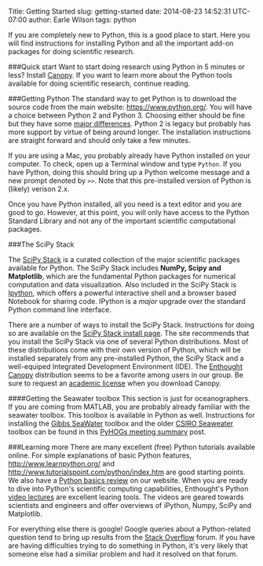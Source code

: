 Title: Getting Started
slug: getting-started
date: 2014-08-23 14:52:31 UTC-07:00
author: Earle Wilson
tags: python


If you are completely new to Python, this is a good place to start. Here you will find instructions for installing Python and all the important add-on packages for doing scientific research.

###Quick start
Want to start doing research using Python in 5 minutes or less? Install [Canopy](https://www.enthought.com/products/canopy/). If you want to learn more about the Python tools available for doing scientific research, continue reading.

###Getting Python
The standard way to get Python is to download the source code from the main website: <https://www.python.org/>. You will have a choice between Python 2 and Python 3. Choosing either should be fine but they have some [major differences](https://docs.python.org/3/whatsnew/3.0.html). Python 2 is legacy but probably has more support by virtue of being around longer. The installation instructions are straight forward and should only take a few minutes. 

If you are using a Mac, you probably already have Python installed on your computer. To check, open up a Terminal window and type `Python`. If you have Python, doing this should bring up a Python welcome message and a new prompt denoted by `>>`. Note that this pre-installed version of Python is (likely) verison 2.x. 

Once you have Python installed, all you need is a text editor and you are good to go. However, at this point, you will only have access to the Python Standard Library and not any of the important scientific computational packages. 

###The SciPy Stack

The [SciPy Stack](http://www.scipy.org/about.html) is a curated collection of the major scientific packages available for Python. The SciPy Stack includes **NumPy, Scipy and Matplotlib**, which are the fundamental Python packages for numerical computation and data visualization. Also included in the SciPy Stack is [Ipython](http://ipython.org/), which offers a powerful interactive shell and a browser based Notebook for sharing code. IPython is a *major* upgrade over the standard Python command line interface.

There are a number of ways to install the SciPy Stack. Instructions for doing so are available on the [SciPy Stack install page](http://www.scipy.org/install.html). The site recommends that you install the SciPy Stack via one of several Python distributions. Most of these distributions come with their own version of Python, which will be installed separately from any pre-installed Python, the SciPy Stack and a well-equiped Integrated Development Environment (IDE). The [Enthought Canopy](https://www.enthought.com/products/canopy/) distribution seems to be a favorite among users in our group. Be sure to request an [academic license](https://store.enthought.com/#canopy-academic) when you download Canopy. 

####Getting the Seawater toolbox
This section is just for oceanographers. If you are coming from MATLAB, you are probably already familiar with the seawater toolbox. This toolbox is available in Python as well. Instructions for installing the [Gibbs SeaWater](http://www.teos-10.org/software.htm) toolbox and the older [CSIRO Seaweater](http://www.cmar.csiro.au/datacentre/ext_docs/seawater.htm) toolbox can be found in this [PyHOGs meeting summary](../python-hour-2014-08-18) post.


###Learning more
There are many excellent (free) Python tutorials available online. For simple explanations of basic Python features, <http://www.learnpython.org/> and <http://www.tutorialspoint.com/python/index.htm> are good starting points. We also have a [Python basics review](python-basics-review) on our website. When you are ready to dive into Python's scientific computing capabilities, Enthought's Python [video lectures](https://training.enthought.com/#/courses) are excellent learing tools. The videos are geared towards scientists and engineers and offer overviews of iPython, Numpy, SciPy and Matplotlib. 

For everything else there is google! Google queries about a Python-related question tend to bring up results from the [Stack Overflow](http://stackoverflow.com/questions/tagged/python) forum. If you have are having difficulties trying to do something in Python, it's very likely that someone else had a similiar problem and had it resolved on that forum. 







